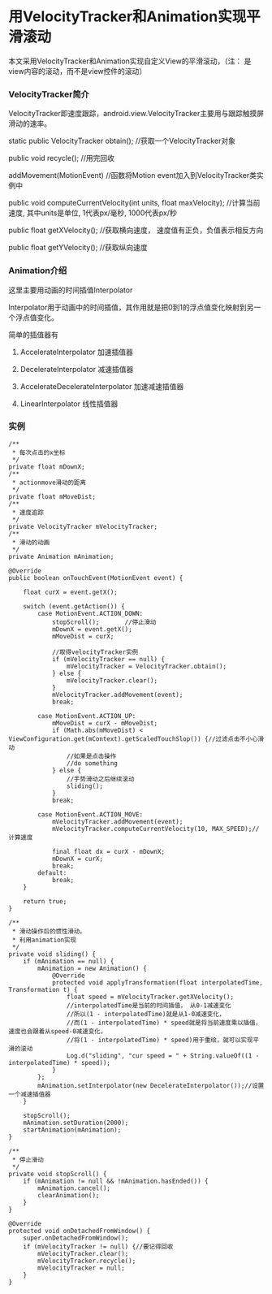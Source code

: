 # 用VelocityTracker和Animation实现平滑滚动

本文采用VelocityTracker和Animation实现自定义View的平滑滚动，（注： 是view内容的滚动，而不是view控件的滚动）

### VelocityTracker简介
VelocityTracker即速度跟踪，android.view.VelocityTracker主要用与跟踪触摸屏滑动的速率。

static public VelocityTracker obtain();  //获取一个VelocityTracker对象

public void recycle();   //用完回收

addMovement(MotionEvent) //函数将Motion event加入到VelocityTracker类实例中

public void computeCurrentVelocity(int units, float maxVelocity); //计算当前速度, 其中units是单位, 1代表px/毫秒, 1000代表px/秒

public float getXVelocity();  //获取横向速度， 速度值有正负，负值表示相反方向

public float getYVelocity();  //获取纵向速度


### Animation介绍

这里主要用动画的时间插值Interpolator

Interpolator用于动画中的时间插值，其作用就是把0到1的浮点值变化映射到另一个浮点值变化。

简单的插值器有

1. AccelerateInterpolator  加速插值器


2. DecelerateInterpolator 减速插值器


3. AccelerateDecelerateInterpolator  加速减速插值器


4. LinearInterpolator 线性插值器

### 实例
    /**
     * 每次点击的x坐标
     */
    private float mDownX;
    /**
     * actionmove滑动的距离
     */
    private float mMoveDist;
    /**
     * 速度追踪
     */
    private VelocityTracker mVelocityTracker;
    /**
     * 滑动的动画
     */
    private Animation mAnimation;

	@Override
    public boolean onTouchEvent(MotionEvent event) {

        float curX = event.getX();

        switch (event.getAction()) {
            case MotionEvent.ACTION_DOWN:
                stopScroll();       //停止滑动
                mDownX = event.getX();
                mMoveDist = curX;

                //取得velocityTracker实例
                if (mVelocityTracker == null) {
                    mVelocityTracker = VelocityTracker.obtain();
                } else {
                    mVelocityTracker.clear();
                }
                mVelocityTracker.addMovement(event);
                break;

            case MotionEvent.ACTION_UP:
                mMoveDist = curX - mMoveDist;
                if (Math.abs(mMoveDist) < ViewConfiguration.get(mContext).getScaledTouchSlop()) {//过滤点击不小心滑动
                    //如果是点击操作
					//do something
                } else {
                    //手势滑动之后继续滚动
                    sliding();
                }
                break;

            case MotionEvent.ACTION_MOVE:
                mVelocityTracker.addMovement(event);
                mVelocityTracker.computeCurrentVelocity(10, MAX_SPEED);//计算速度

                final float dx = curX - mDownX;
                mDownX = curX;
                break;
            default:
                break;
        }

        return true;
    }

	/**
     * 滑动操作后的惯性滑动。
     * 利用animation实现
     */
    private void sliding() {
        if (mAnimation == null) {
            mAnimation = new Animation() {
                @Override
                protected void applyTransformation(float interpolatedTime, Transformation t) {
                    float speed = mVelocityTracker.getXVelocity();
					//interpolatedTime是当前的时间插值， 从0-1减速变化
					//所以(1 - interpolatedTime)就是从1-0减速变化， 
					//而(1 - interpolatedTime) * speed就是将当前速度乘以插值，速度也会跟着从speed-0减速变化，
					//将(1 - interpolatedTime) * speed)用于重绘，就可以实现平滑的滚动
                    Log.d("sliding", "cur speed = " + String.valueOf((1 - interpolatedTime) * speed));
                }
            };
            mAnimation.setInterpolator(new DecelerateInterpolator());//设置一个减速插值器
        }

        stopScroll();
        mAnimation.setDuration(2000);
        startAnimation(mAnimation);
    }

    /**
     * 停止滑动
     */
    private void stopScroll() {
        if (mAnimation != null && !mAnimation.hasEnded()) {
            mAnimation.cancel();
            clearAnimation();
        }
    }

    @Override
    protected void onDetachedFromWindow() {
        super.onDetachedFromWindow();
        if (mVelocityTracker != null) {//要记得回收
            mVelocityTracker.clear();
            mVelocityTracker.recycle();
            mVelocityTracker = null;
        }
    }